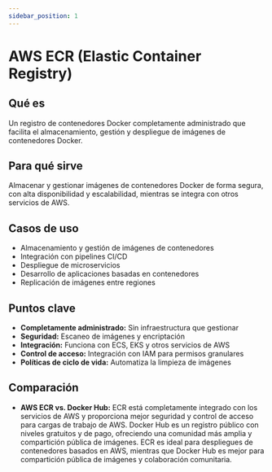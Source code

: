 ```yaml
---
sidebar_position: 1
---
```


# AWS ECR (Elastic Container Registry)

## Qué es
Un registro de contenedores Docker completamente administrado que facilita el almacenamiento, gestión y despliegue de imágenes de contenedores Docker.

## Para qué sirve
Almacenar y gestionar imágenes de contenedores Docker de forma segura, con alta disponibilidad y escalabilidad, mientras se integra con otros servicios de AWS.

## Casos de uso
- Almacenamiento y gestión de imágenes de contenedores
- Integración con pipelines CI/CD
- Despliegue de microservicios
- Desarrollo de aplicaciones basadas en contenedores
- Replicación de imágenes entre regiones

## Puntos clave
- **Completamente administrado:** Sin infraestructura que gestionar
- **Seguridad:** Escaneo de imágenes y encriptación
- **Integración:** Funciona con ECS, EKS y otros servicios de AWS
- **Control de acceso:** Integración con IAM para permisos granulares
- **Políticas de ciclo de vida:** Automatiza la limpieza de imágenes

## Comparación
- **AWS ECR vs. Docker Hub:** ECR está completamente integrado con los servicios de AWS y proporciona mejor seguridad y control de acceso para cargas de trabajo de AWS. Docker Hub es un registro público con niveles gratuitos y de pago, ofreciendo una comunidad más amplia y compartición pública de imágenes. ECR es ideal para despliegues de contenedores basados en AWS, mientras que Docker Hub es mejor para compartición pública de imágenes y colaboración comunitaria. 
